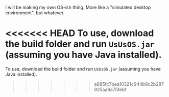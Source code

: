 I will be making my own OS-ish thing. More like a "simulated desktop environment", but whatever.

<<<<<<< HEAD
To use, download the build folder and run `UsUsOS.jar` (assuming you have Java installed).
=======
To use, download the build folder and run `UsUsOS.jar` (assuming you have Java installed).
>>>>>>> a885fc7bea10321c944b9c2b287925aa9a75febf
